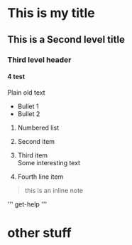 # This is my title

## This is a Second level title

### Third level header

#### 4 test

Plain old text

* Bullet 1
* Bullet 2

1. Numbered list
2. Second item
3. Third item  
    Some interesting text

4. Fourth line
   item

> this is an inline note

''' 
get-help
'''

# other stuff